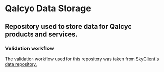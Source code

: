 # Qalcyo Data Storage
## Repository used to store data for Qalcyo products and services.

### Validation workflow
The validation workflow used for this repository was taken from [SkyClient's data repository.](https://github.com/nacrt/SkyblockClient-REPO/blob/main/.github/workflows/validate.yml)